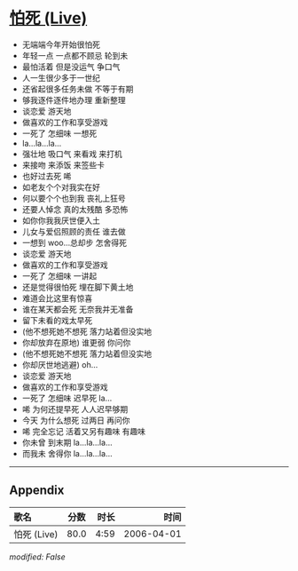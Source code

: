 # [怕死 (Live)](https://music.163.com/song?id=65842)

* 无端端今年开始很怕死
* 年轻一点 一点都不顾忌 轮到未
* 最怕活着 但是没运气 争口气
* 人一生很少多于一世纪
* 还省起很多任务未做 不等于有期
* 够我逐件逐件地办理 重新整理
* 谈恋爱 游天地
* 做喜欢的工作和享受游戏
* 一死了 怎细味 一想死
* la...la...la...
* 强壮地 吸口气 来看戏 来打机
* 来接吻 来添饭 来签些卡
* 也好过去死 唏
* 如老友个个对我实在好
* 何以要个个也到我 丧礼上狂号
* 还要人悼念 真的太残酷 多恐怖
* 如你你我我厌世便入土
* 儿女与爱侣照顾的责任 谁去做
* 一想到 woo...总却步 怎舍得死
* 谈恋爱 游天地
* 做喜欢的工作和享受游戏
* 一死了 怎细味 一讲起
* 还是觉得很怕死 埋在脚下黄土地
* 难道会比这里有惊喜
* 谁在某天都会死 无奈我并无准备
* 留下未看的戏太早死
* (他不想死她不想死 落力站着但没实地
* 你却放弃在原地) 谁更弱 你问你
* (他不想死她不想死 落力站着但没实地
* 你却厌世地逃避) oh...
* 谈恋爱 游天地
* 做喜欢的工作和享受游戏
* 一死了 怎细味 迟早死 la...
* 唏 为何还提早死 人人迟早够期
* 今天 为什么想死 过两日 再问你
* 唏 完全忘记 活着又另有趣味 有趣味
* 你未曾 到末期 la...la...la...
* 而我未 舍得你 la...la...la...


---

## Appendix

|歌名|分数|时长|时间|
|:---|:---:|---:|---:|
|怕死 (Live)|80.0|4:59|2006-04-01

*modified: False*